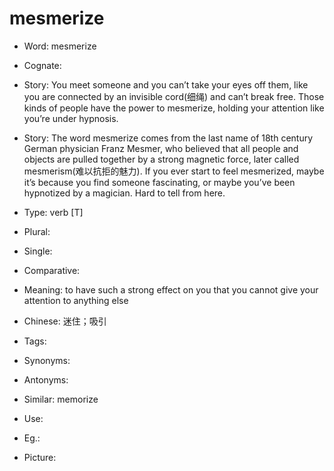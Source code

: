 # mesmerize

- Word: mesmerize
- Cognate: 
- Story: You meet someone and you can’t take your eyes off them, like you are connected by an invisible cord(细绳) and can’t break free. Those kinds of people have the power to mesmerize, holding your attention like you’re under hypnosis.
- Story: The word mesmerize comes from the last name of 18th century German physician Franz Mesmer, who believed that all people and objects are pulled together by a strong magnetic force, later called mesmerism(难以抗拒的魅力). If you ever start to feel mesmerized, maybe it’s because you find someone fascinating, or maybe you’ve been hypnotized by a magician. Hard to tell from here.

- Type: verb [T]
- Plural: 
- Single: 
- Comparative: 
- Meaning: to have such a strong effect on you that you cannot give your attention to anything else
- Chinese: 迷住；吸引
- Tags: 
- Synonyms: 
- Antonyms: 
- Similar: memorize
- Use: 
- Eg.: 
- Picture: 

